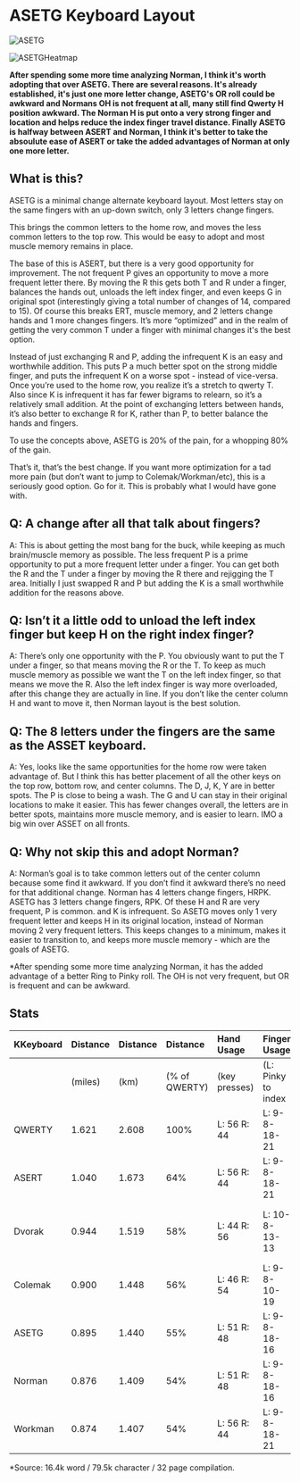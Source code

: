 # ASETG Keyboard Layout

![ASETG](https://github.com/RandomAlly/ASETG/blob/main/ASETG.png)

![ASETGHeatmap](https://github.com/RandomAlly/ASETG/blob/main/ASETG%20Heatmap.png)


**After spending some more time analyzing Norman, I think it's worth adopting that over ASETG. There are several reasons. It's already established, it's just one more letter change, ASETG's OR roll could be awkward and Normans OH is not frequent at all, many still find Qwerty H position awkward. The Norman H is put onto a very strong finger and location and helps reduce the index finger travel distance. Finally ASETG is halfway between ASERT and Norman, I think it's better to take the absoulute ease of ASERT or take the added advantages of Norman at only one more letter.**

## What is this?

ASETG is a minimal change alternate keyboard layout. Most letters stay on the same fingers with an up-down switch, only 3 letters change fingers. 

This brings the common letters to the home row, and moves the less common letters to the top row. This would be easy to adopt and most muscle memory remains in place. 

The base of this is ASERT, but there is a very good opportunity for improvement. The not frequent P gives an opportunity to move a more frequent letter there. By moving the R this gets both T and R under a finger, balances the hands out, unloads the left index finger, and even keeps G in original spot (interestingly giving a total number of changes of 14, compared to 15). Of course this breaks ERT, muscle memory, and 2 letters change hands and 1 more changes fingers. It’s more “optimized” and in the realm of getting the very common T under a finger with minimal changes it's the best option.
 
Instead of just exchanging R and P, adding the infrequent K is an easy and worthwhile addition. This puts P a much better spot on the strong middle finger, and puts the infrequent K on a worse spot - instead of vice-versa. Once you’re used to the home row, you realize it’s a stretch to qwerty T. Also since K is infrequent it has far fewer bigrams to relearn, so it’s a relatively small addition. At the point of exchanging letters between hands, it’s also better to exchange R for K, rather than P, to better balance the hands and fingers.

To use the concepts above, ASETG is 20% of the pain, for a whopping 80% of the gain. 

That’s it, that’s the best change. If you want more optimization for a tad more pain (but don’t want to jump to Colemak/Workman/etc), this is a seriously good option. Go for it. This is probably what I would have gone with.

## Q: A change after all that talk about fingers?

A: This is about getting the most bang for the buck, while keeping as much brain/muscle memory as possible. The less frequent P is a prime opportunity to put a more frequent letter under a finger. You can get both the R and the T under a finger by moving the R there and rejigging the T area. Initially I just swapped R and P but adding the K is a small worthwhile addition for the reasons above.

## Q: Isn’t it a little odd to unload the left index finger but keep H on the right index finger?

A: There’s only one opportunity with the P. You obviously want to put the T under a finger, so that means moving the R or the T. To keep as much muscle memory as possible we want the T on the left index finger, so that means we move the R. Also the left index finger is way more overloaded, after this change they are actually in line. If you don’t like the center column H and want to move it, then Norman layout is the best solution.

## Q: The 8 letters under the fingers are the same as the ASSET keyboard.

A: Yes, looks like the same opportunities for the home row were taken advantage of. But I think this has better placement of all the other keys on the top row, bottom row, and center columns. The D, J, K, Y are in better spots. The P is close to being a wash. The G and U can stay in their original locations to make it easier. This has fewer changes overall, the letters are in better spots, maintains more muscle memory, and is easier to learn. IMO a big win over ASSET on all fronts.

## Q: Why not skip this and adopt Norman?

A: Norman’s goal is to take common letters out of the center column because some find it awkward. If you don’t find it awkward there’s no need for that additional change. Norman has 4 letters change fingers, HRPK. ASETG has 3 letters change fingers, RPK. Of these H and R are very frequent, P is common. and K is infrequent. So ASETG moves only 1 very frequent letter and keeps H in its original location, instead of Norman moving 2 very frequent letters. This keeps changes to a minimum, makes it easier to transition to, and keeps more muscle memory - which are the goals of ASETG.

*After spending some more time analyzing Norman, it has the added advantage of a better Ring to Pinky roll. The OH is not very frequent, but OR is frequent and can be awkward. 

## Stats

KKeyboard|Distance|Distance|Distance|Hand Usage|Finger Usage|Finger Usage
:--|:--|:--|:--|:--|:--|:--
||(miles)|(km)|(% of QWERTY)|(key presses)|(L: Pinky to index|R: index to pinky)
QWERTY|1.621|2.608|100%|L: 56 R: 44|L: 9-8-18-21|R: 19-8-12-5
ASERT|1.040|1.673|64%|L: 56 R: 44|L: 9-8-18-21|R: 19-8-12-5
Dvorak|0.944|1.519|58%|L: 44 R: 56|L: 10-8-13-13|R: 18-14-12-12
Colemak|0.900|1.448|56%|L: 46 R: 54|L: 9-8-10-19|R: 19-16-9-10
ASETG|0.895|1.440|55%|L: 51 R: 48|L: 9-8-18-16|R: 19-9-12-8
Norman|0.876|1.409|54%|L: 51 R: 48|L: 9-8-18-16|R: 14-13-12-9
Workman|0.874|1.407|54%|L: 56 R: 44|L: 9-8-18-21|R: 19-8-12-5

*Source: 16.4k word / 79.5k character / 32 page compilation.
